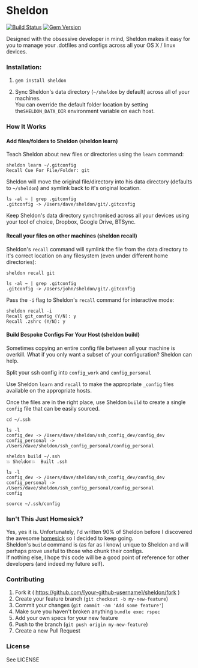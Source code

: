 # Sheldon
[![Build Status](https://travis-ci.org/dvjones89/sheldon.svg?branch=master)](https://travis-ci.org/dvjones89/sheldon)
[![Gem Version](https://badge.fury.io/rb/sheldon.svg)](https://badge.fury.io/rb/sheldon)


Designed with the obsessive developer in mind, Sheldon makes it easy for you to manage your .dotfiles and configs across all your OS X / linux devices.  

### Installation:
1) `gem install sheldon`

2) Sync Sheldon's data directory (`~/sheldon` by default) across all of your machines.  
You can override the default folder location by setting the`SHELDON_DATA_DIR` environment variable on each host.

### How It Works
#### Add files/folders to Sheldon (sheldon learn)
Teach Sheldon about new files or directories using the `learn` command:
```shell
sheldon learn ~/.gitconfig
Recall Cue For File/Folder: git
```

Sheldon will move the original file/directory into his data directory (defaults to `~/sheldon`) and symlink back to it's original location.
```shell
ls -al ~ | grep .gitconfig
.gitconfig -> /Users/dave/sheldon/git/.gitconfig
```
Keep Sheldon's data directory synchronised across all your devices using your tool of choice, Dropbox, Google Drive, BTSync.

#### Recall your files on other machines (sheldon recall)
Sheldon's `recall` command will symlink the file from the data directory to it's correct location on any filesystem (even under different home directories):

```shell
sheldon recall git

ls -al ~ | grep .gitconfig
.gitconfig -> /Users/john/sheldon/git/.gitconfig
```

Pass the `-i` flag to Sheldon's `recall` command for interactive mode:
```shell
sheldon recall -i
Recall git_config (Y/N): y
Recall .zshrc (Y/N): y
```

#### Build Bespoke Configs For Your Host (sheldon build)
Sometimes copying an entire config file between all your machine is overkill. What if you only want a subset of your configuration? Sheldon can help.

Split your ssh config into `config_work` and `config_personal`

Use Sheldon `learn` and `recall` to make the appropriate `_config` files available on the appropriate hosts.

Once the files are in the right place, use Sheldon `build` to create a single `config` file that can be easily sourced.

```shell
cd ~/.ssh

ls -l
config_dev -> /Users/dave/sheldon/ssh_config_dev/config_dev
config_personal -> /Users/dave/sheldon/ssh_config_personal/config_personal

sheldon build ~/.ssh
💥 Sheldon💥  Built .ssh

ls -l
config_dev -> /Users/dave/sheldon/ssh_config_dev/config_dev
config_personal -> /Users/dave/sheldon/ssh_config_personal/config_personal
config

source ~/.ssh/config
```

### Isn't This Just Homesick?
Yes, yes it is. Unfortunately, I'd written 90% of Sheldon before I discovered the awesome [homesick](https://github.com/technicalpickles/homesick) so I decided to keep going.  
Sheldon's `build` command is (as far as I know) unique to Sheldon and will perhaps prove useful to those who chunk their configs.  
If nothing else, I hope this code will be a good point of reference for other developers (and indeed my future self).

### Contributing

1. Fork it ( https://github.com/[your-github-username]/sheldon/fork )
2. Create your feature branch (`git checkout -b my-new-feature`)
3. Commit your changes (`git commit -am 'Add some feature'`)
4. Make sure you haven't broken anything `bundle exec rspec`
5. Add your own specs for your new feature
6. Push to the branch (`git push origin my-new-feature`)
7. Create a new Pull Request

### License
See LICENSE
